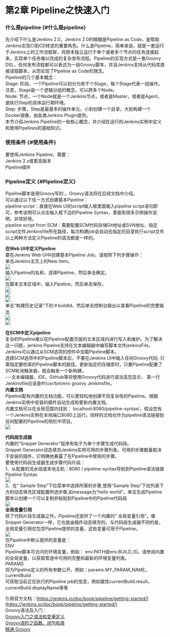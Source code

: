 # 第2章 Pipeline之快速入门

### 什么是pipeline {#什么是pipeline}

先介绍下什么是Jenkins 2.0，Jenkins 2.0的精髓是Pipeline as Code，是帮助Jenkins实现CI到CD转变的重要角色。什么是Pipeline，简单来说，就是一套运行于Jenkins上的工作流框架，将原本独立运行于单个或者多个节点的任务连接起来，实现单个任务难以完成的复杂发布流程。Pipeline的实现方式是一套Groovy DSL，任何发布流程都可以表述为一段Groovy脚本，并且Jenkins支持从代码库直接读取脚本，从而实现了Pipeline as Code的理念。  
Pipeline的几个基本概念：  
Stage: 阶段，一个Pipeline可以划分为若干个Stage，每个Stage代表一组操作。注意，Stage是一个逻辑分组的概念，可以跨多个Node。  
Node: 节点，一个Node就是一个Jenkins节点，或者是Master，或者是Agent，是执行Step的具体运行期环境。  
Step: 步骤，Step是最基本的操作单元，小到创建一个目录，大到构建一个Docker镜像，由各类Jenkins Plugin提供。  
本节介绍Jenkins Pipeline的一些核心概念，并介绍在运行的Jenkins实例中定义和使用Pipelines的基础知识。

### 使用条件 {#使用条件}

要使用Jenkins Pipeline，需要：  
Jenkins 2.x或更高版本  
Pipeline插件

### Pipeline定义 {#Pipeline定义}

Pipeline脚本是用Groovy写的 。Groovy语法将在后续文档中介绍。  
可以通过以下任一方式创建基本Pipeline：  
pipeline script：直接在Web UI的script输入框里面输入pipeline script语句即可，参考说明可以点击输入框下边的Pipeline Syntax，里面有很多示例操作说明，非常好用。  
pipeline script from SCM：需要配置SCM代码存储Git地址或SVN地址，指定script文件Jenkinsfile所在路径，每次构建job会自动去指定的目录执行script文件  
以上两种方法定义Pipeline的语法都是一样的。

**在Web UI中定义Pipeline**  
要在Jenkins Web UI中创建基本Pipeline Job，请按照下列步骤操作：  
单击Jenkins主页上的New Item。  
[![](https://testerhome.com/uploads/photo/2017/a0b3ec34-82c3-45e8-81a5-c32cb3dd02ed.png!large)](https://testerhome.com/uploads/photo/2017/a0b3ec34-82c3-45e8-81a5-c32cb3dd02ed.png!large)  
输入Pipeline的名称，选择Pipeline，然后单击确定。  
[![](https://testerhome.com/uploads/photo/2017/7d52e087-4cfb-4f53-9ca2-ccc66e73ed83.png!large)](https://testerhome.com/uploads/photo/2017/7d52e087-4cfb-4f53-9ca2-ccc66e73ed83.png!large)  
在脚本文本区域中，输入Pipeline，然后单击保存。  
[![](https://testerhome.com/uploads/photo/2017/18e45ee8-be88-4fec-b428-26b3f16faadd.png!large)](https://testerhome.com/uploads/photo/2017/18e45ee8-be88-4fec-b428-26b3f16faadd.png!large)  
[![](https://testerhome.com/uploads/photo/2017/32890478-cd90-42b1-98a6-48740c6e120b.png!large)](https://testerhome.com/uploads/photo/2017/32890478-cd90-42b1-98a6-48740c6e120b.png!large)  
[![](https://testerhome.com/uploads/photo/2017/2e47139e-063d-4e5b-8121-d97da555a864.png!large)](https://testerhome.com/uploads/photo/2017/2e47139e-063d-4e5b-8121-d97da555a864.png!large)  
单击“构建历史记录”下的＃buildId，然后单击控制台输出以查看Pipeline的完整输出  
[![](https://testerhome.com/uploads/photo/2017/41e722cd-c0f8-4652-a695-9c8b853755ab.png!large)](https://testerhome.com/uploads/photo/2017/41e722cd-c0f8-4652-a695-9c8b853755ab.png!large)  
[![](https://testerhome.com/uploads/photo/2017/c910af92-b975-475f-9188-a84f8fc393e5.png!large)](https://testerhome.com/uploads/photo/2017/c910af92-b975-475f-9188-a84f8fc393e5.png!large)

**在SCM中定义pipeline**  
复杂的Pipeline难以在Pipeline配置页面的文本区域内进行写入和维护。为了解决这一问题，jenkins Pipeline支持在文本编辑器中编写脚本文件jenkinsFile，Jenkins可以通过从SCM选项的控件中加载Pipeline脚本。  
选择SCM选项中的Pipeline脚本后，不要在Jenkins UI中输入任何Groovy代码; 只需指定要检索的Pipeline脚本的路径。更新指定的存储库时，只要Pipeline配置了SCM轮询触发器，就会触发一个新构建。  
---文本编辑器，IDE，GitHub等将使用Groovy代码进行语法高亮显示， 第一行Jenkinsfile应该是\#!/usr/bin/env groovy Jenkinsfile。  
**内置文档**  
Pipeline配有内置的文档功能，可以更轻松地创建不同复杂性的Pipeline。根据Jenkins实例中安装的插件自动生成和更新内置文档。  
内置文档可以在全局范围内找到： localhost:8080/pipeline-syntax/，假设您有一个Jenkins实例在本地端口8080上运行。同样的文档也作为pipeline语法链接到任何配置的Pipeline的侧栏中项目。  
[![](https://testerhome.com/uploads/photo/2017/c26461d8-61e3-4368-90ab-ae160a27233b.png!large)](https://testerhome.com/uploads/photo/2017/c26461d8-61e3-4368-90ab-ae160a27233b.png!large)

**代码段生成器**  
内置的“Snippet Generator”程序有助于为单个步骤生成代码段。  
Snippet Generator动态填充Jenkins实例可用的步骤列表。可用的步骤数量取决于安装的插件，它明确地暴露了在Pipeline中使用的步骤。  
要使用代码段生成器生成步骤代码片段：  
1、从配置的流水线或本地主机：8080 / pipeline-syntax导航到Pipeline语法链接Pipeline Syntax  
[![](https://testerhome.com/uploads/photo/2017/54fdf0d9-d4b1-4e01-be0c-89bc5a0fee32.png!large)](https://testerhome.com/uploads/photo/2017/54fdf0d9-d4b1-4e01-be0c-89bc5a0fee32.png!large)  
2、在“ Sample Step”下拉菜单中选择所需的步骤,使用“Sample Step”下拉列表下方的动态填充区域配置所选步骤,如message为“hello world”，单击生成Pipeline脚本以创建一个可以复制并粘贴到Pipeline中的Pipeline代码段  
[![](https://testerhome.com/uploads/photo/2017/613ab7ea-c732-468e-9844-799adf134e03.png!large)](https://testerhome.com/uploads/photo/2017/613ab7ea-c732-468e-9844-799adf134e03.png!large)  
**全局变量引用**  
除了代码片段生成器之外，Pipeline还提供了一个内置的“ 全局变量引用”。像Snippet Generator一样，它也是由插件动态填充的。与代码段生成器不同的是，全局变量引用仅包含Pipeline提供的变量，这些变量可用于Pipeline。  
[![](https://testerhome.com/uploads/photo/2017/689fbe6a-8212-4c3b-a9d5-9d2a6262cbc7.png!large)](https://testerhome.com/uploads/photo/2017/689fbe6a-8212-4c3b-a9d5-9d2a6262cbc7.png!large)  
在Pipeline中默认提供的变量是：  
ENV  
Pipeline脚本可访问的环境变量，例如： env.PATH或env.BUILD\_ID。请参阅内置的全局变量，以获取管道中可用的完整和最新的环境变量列表。  
PARAMS  
将为Pipeline定义的所有参数公开，例如：params.MY\_PARAM\_NAME。  
currentBuild  
可获取当前正在执行的Pipeline job的信息，例如属性currentBuild.result，currentBuild.displayName等等

引用官方文档：[https://jenkins.io/doc/book/pipeline/getting-started/](https://jenkins.io/doc/book/pipeline/getting-started/)  
Groovy语法及入门：  
[Groovy入门之语法和变量定义](http://www.sunnyang.com/521.html)  
[Groovy进阶之函数、闭包和类](http://www.sunnyang.com/522.html)  
[精通 Groovy](http://www.ibm.com/developerworks/cn/education/java/j-groovy/j-groovy.html#ibm-pcon)

